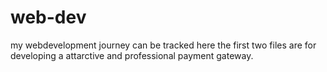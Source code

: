 # web-dev
my webdevelopment journey can be tracked here
the first two files are for developing a attarctive and professional payment gateway.
